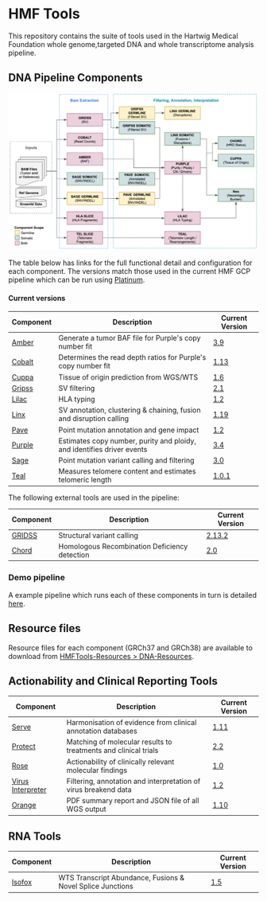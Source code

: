 # HMF Tools

This repository contains the suite of tools used in the Hartwig Medical Foundation whole genome,targeted DNA and whole transcriptome analysis pipeline.  

## DNA Pipeline Components

![HMF_Pipeline](./pipeline/hmf_tools_pipeline.png)

The table below has links for the full functional detail and configuration for each component. The versions match those used in the current HMF GCP pipeline which can be run using [Platinum](https://github.com/hartwigmedical/platinum).

#### Current versions
Component | Description | Current Version
---|---|---
[Amber](./amber/README.md) | Generate a tumor BAF file for Purple's copy number fit | [3.9](https://github.com/hartwigmedical/hmftools/releases/tag/amber-v3.9)
[Cobalt](./cobalt/README.md) | Determines the read depth ratios for Purple's copy number fit | [1.13](https://github.com/hartwigmedical/hmftools/releases/tag/cobalt-v1.13)
[Cuppa](./cuppa/README.md) | Tissue of origin prediction from WGS/WTS | [1.6](https://github.com/hartwigmedical/hmftools/releases/tag/cuppa-v1.6)
[Gripss](./gripss/README.md) | SV filtering | [2.1](https://github.com/hartwigmedical/hmftools/releases/tag/gripss-v2.1) 
[Lilac](./lilac/README.md) | HLA typing | [1.2](https://github.com/hartwigmedical/hmftools/releases/tag/lilac-v1.2)
[Linx](./linx/README.md) | SV annotation, clustering & chaining, fusion and disruption calling | [1.19](https://github.com/hartwigmedical/hmftools/releases/tag/linx-v1.19)
[Pave](./pave/README.md) | Point mutation annotation and gene impact | [1.2](https://github.com/hartwigmedical/hmftools/releases/tag/pave-v1.2)
[Purple](./purple/README.md) | Estimates copy number, purity and ploidy, and identifies driver events | [3.4](https://github.com/hartwigmedical/hmftools/releases/tag/purple-v3.4)
[Sage](./sage/README.md) | Point mutation variant calling and filtering | [3.0](https://github.com/hartwigmedical/hmftools/releases/tag/sage-v3.0)
[Teal](./lilac/README.md) | Measures telomere content and estimates telomeric length | [1.0.1](https://github.com/hartwigmedical/hmftools/releases/tag/teal-v1.0.1)

The following external tools are used in the pipeline:

Component | Description | Current Version
---|---|---
[GRIDSS](https://github.com/PapenfussLab/gridss) | Structural variant calling | [2.13.2](https://github.com/PapenfussLab/gridss/releases/tag/v2.13.2)
[Chord](https://github.com/UMCUGenetics/CHORD) | Homologous Recombination Deficiency detection | [2.0](https://github.com/UMCUGenetics/CHORD/releases/tag/2.00)


### Demo pipeline
A example pipeline which runs each of these components in turn is detailed [here](./pipeline/).

## Resource files
Resource files for each component (GRCh37 and GRCh38) are available to download from [HMFTools-Resources > DNA-Resources](https://resources.hartwigmedicalfoundation.nl/). 

## Actionability and Clinical Reporting Tools

Component | Description | Current Version
---|---|---
[Serve](./serve/README.md) | Harmonisation of evidence from clinical annotation databases | [1.11](https://github.com/hartwigmedical/hmftools/releases/tag/serve-v1.11) 
[Protect](./protect/README.md) | Matching of molecular results to treatments and clinical trials | [2.2](https://github.com/hartwigmedical/hmftools/releases/tag/protect-v2.2)
[Rose](./rose/README.md) | Actionability of clinically relevant molecular findings | [1.0](https://github.com/hartwigmedical/hmftools/releases/tag/rose-v1.0)
[Virus Interpreter](./virus-interpreter/README.md) | Filtering, annotation and interpretation of virus breakend data | [1.2](https://github.com/hartwigmedical/hmftools/releases/tag/virus-interpreter-v1.2)
[Orange](./orange/README.md) | PDF summary report and JSON file of all WGS output | [1.10](https://github.com/hartwigmedical/hmftools/releases/tag/orange-v1.10)

## RNA Tools

Component | Description | Current Version
---|---|---
[Isofox](./isofox/README.md) | WTS Transcript Abundance, Fusions & Novel Splice Junctions | [1.5](https://github.com/hartwigmedical/hmftools/releases/tag/isofox-v1.5)

